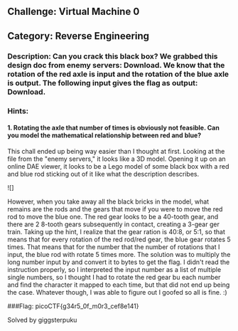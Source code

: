 ## Challenge: Virtual Machine 0

## Category: Reverse Engineering

### Description: Can you crack this black box? We grabbed this design doc from enemy servers: Download. We know that the rotation of the red axle is input and the rotation of the blue axle is output. The following input gives the flag as output: Download.

### Hints:

#### 1. Rotating the axle that number of times is obviously not feasible. Can you model the mathematical relationship between red and blue?

This chall ended up being way easier than I thought at first. Looking at the file from the "enemy servers," it looks like a 3D model. Opening it up on an online DAE viewer, it looks to be a Lego model of some black box with a red and blue rod sticking out of it like what the description describes.

![]

However, when you take away all the black bricks in the model, what remains are the rods and the gears that move if you were to move the red rod to move the blue one. The red gear looks to be a 40-tooth gear, and there are 2 8-tooth gears subsequently in contact, creating a 3-gear ger train. Taking up the hint, I realize that the gear ration is 40:8, or 5:1, so that means that for every rotation of the red rod/red gear, the blue gear rotates 5 times. That means that for the number that the number of rotations that I input, the blue rod with rotate 5 times more. The solution was to multiply the long number input by and convert it to bytes to get the flag. I didn't read the instruction properly, so I interpreted the input number as a list of multiple single numbers, so I thought I had to rotate the red gear bu each number and find the character it mapped to each time, but that did not end up being the case. Whatever though, I was able to figure out I goofed so all is fine. :)

###Flag: picoCTF{g34r5_0f_m0r3_cef8e141}

Solved by giggsterpuku
